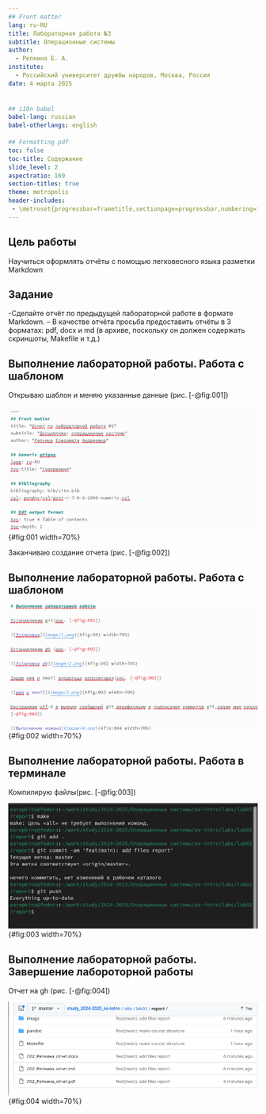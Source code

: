 ```yaml
---
## Front matter
lang: ru-RU
title: Лабораторная работа №3
subtitle: Операционные системы
author:
  - Репкина Е. А.
institute:
  - Российский университет дружбы народов, Москва, Россия
date: 4 марта 2025


## i18n babel
babel-lang: russian
babel-otherlangs: english

## Formatting pdf
toc: false
toc-title: Содержание
slide_level: 2
aspectratio: 169
section-titles: true
theme: metropolis
header-includes:
 - \metroset{progressbar=frametitle,sectionpage=progressbar,numbering=fraction}
---
```


## Цель работы

Научиться оформлять отчёты с помощью легковесного языка разметки Markdown

## Задание

 -Сделайте отчёт по предыдущей лабораторной работе в формате Markdown.
– В качестве отчёта просьба предоставить отчёты в 3 форматах: pdf, docx и md (в архиве,
поскольку он должен содержать скриншоты, Makefile и т.д.)

## Выполнение лабораторной работы. Работа с шаблоном

Открываю шаблон и меняю указанные данные (рис. [-@fig:001])

![Шаблон](image/1.png){#fig:001 width=70%}

Заканчиваю создание отчета (рис. [-@fig:002])

## Выполнение лабораторной работы. Работа с шаблоном

![Отчет](image/2.png){#fig:002 width=70%} 

## Выполнение лабораторной работы. Работа в терминале

Компилирую файлы(рис. [-@fig:003])

![Работа в терминале](image/3.png){#fig:003 width=70%}

## Выполнение лабораторной работы. Завершение лабороторной работы

Отчет на gh (рис. [-@fig:004])

![Репозиторий](image/4.png){#fig:004 width=70%}
